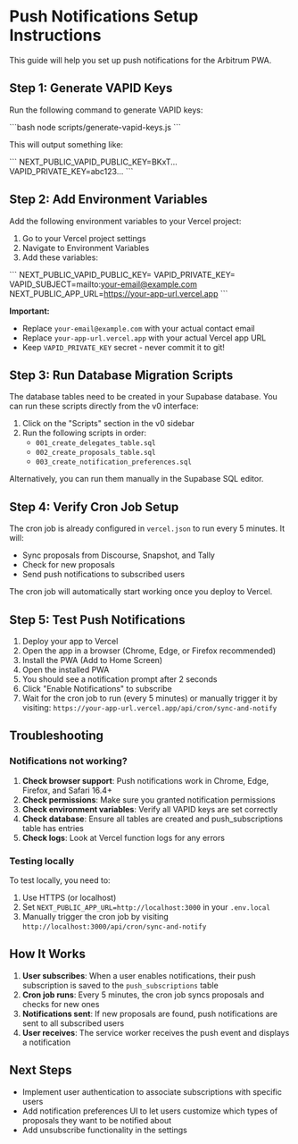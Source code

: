# Push Notifications Setup Instructions

This guide will help you set up push notifications for the Arbitrum PWA.

## Step 1: Generate VAPID Keys

Run the following command to generate VAPID keys:

\`\`\`bash
node scripts/generate-vapid-keys.js
\`\`\`

This will output something like:

\`\`\`
NEXT_PUBLIC_VAPID_PUBLIC_KEY=BKxT...
VAPID_PRIVATE_KEY=abc123...
\`\`\`

## Step 2: Add Environment Variables

Add the following environment variables to your Vercel project:

1. Go to your Vercel project settings
2. Navigate to Environment Variables
3. Add these variables:

\`\`\`
NEXT_PUBLIC_VAPID_PUBLIC_KEY=<your-public-key>
VAPID_PRIVATE_KEY=<your-private-key>
VAPID_SUBJECT=mailto:your-email@example.com
NEXT_PUBLIC_APP_URL=https://your-app-url.vercel.app
\`\`\`

**Important:**
- Replace `your-email@example.com` with your actual contact email
- Replace `your-app-url.vercel.app` with your actual Vercel app URL
- Keep `VAPID_PRIVATE_KEY` secret - never commit it to git!

## Step 3: Run Database Migration Scripts

The database tables need to be created in your Supabase database. You can run these scripts directly from the v0 interface:

1. Click on the "Scripts" section in the v0 sidebar
2. Run the following scripts in order:
   - `001_create_delegates_table.sql`
   - `002_create_proposals_table.sql`
   - `003_create_notification_preferences.sql`

Alternatively, you can run them manually in the Supabase SQL editor.

## Step 4: Verify Cron Job Setup

The cron job is already configured in `vercel.json` to run every 5 minutes. It will:
- Sync proposals from Discourse, Snapshot, and Tally
- Check for new proposals
- Send push notifications to subscribed users

The cron job will automatically start working once you deploy to Vercel.

## Step 5: Test Push Notifications

1. Deploy your app to Vercel
2. Open the app in a browser (Chrome, Edge, or Firefox recommended)
3. Install the PWA (Add to Home Screen)
4. Open the installed PWA
5. You should see a notification prompt after 2 seconds
6. Click "Enable Notifications" to subscribe
7. Wait for the cron job to run (every 5 minutes) or manually trigger it by visiting:
   `https://your-app-url.vercel.app/api/cron/sync-and-notify`

## Troubleshooting

### Notifications not working?

1. **Check browser support**: Push notifications work in Chrome, Edge, Firefox, and Safari 16.4+
2. **Check permissions**: Make sure you granted notification permissions
3. **Check environment variables**: Verify all VAPID keys are set correctly
4. **Check database**: Ensure all tables are created and push_subscriptions table has entries
5. **Check logs**: Look at Vercel function logs for any errors

### Testing locally

To test locally, you need to:
1. Use HTTPS (or localhost)
2. Set `NEXT_PUBLIC_APP_URL=http://localhost:3000` in your `.env.local`
3. Manually trigger the cron job by visiting `http://localhost:3000/api/cron/sync-and-notify`

## How It Works

1. **User subscribes**: When a user enables notifications, their push subscription is saved to the `push_subscriptions` table
2. **Cron job runs**: Every 5 minutes, the cron job syncs proposals and checks for new ones
3. **Notifications sent**: If new proposals are found, push notifications are sent to all subscribed users
4. **User receives**: The service worker receives the push event and displays a notification

## Next Steps

- Implement user authentication to associate subscriptions with specific users
- Add notification preferences UI to let users customize which types of proposals they want to be notified about
- Add unsubscribe functionality in the settings
